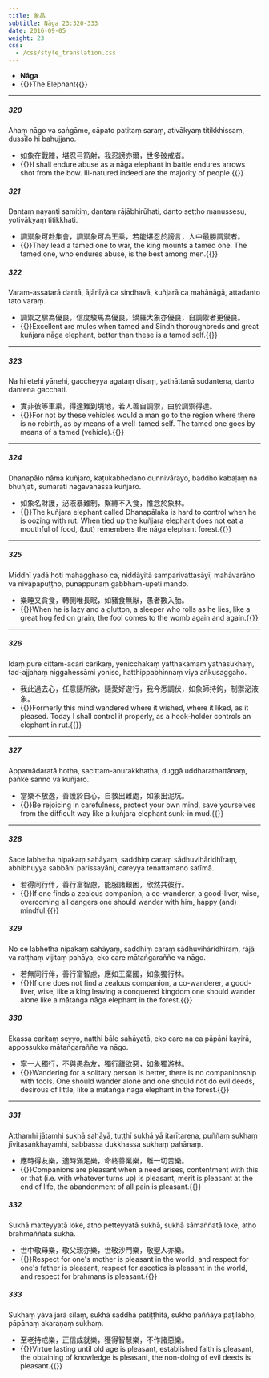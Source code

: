 ```yaml
---
title: 象品
subtitle: Nāga 23:320-333
date: 2016-09-05
weight: 23
css:
  - /css/style_translation.css
---
```


- **Nāga**
- {{<serif>}}The Elephant{{</serif>}}

---

##### 320

Ahaṃ nāgo va saṅgāme, cāpato patitaṃ saraṃ, ativākyaṃ titikkhissaṃ, dussīlo hi bahujjano.

- 如象在戰陣，堪忍弓箭射，我忍謗亦爾，世多破戒者。
- {{<serif>}}I shall endure abuse as a nāga elephant in battle endures arrows shot from the bow. Ill-natured indeed are the majority of people.{{</serif>}}

##### 321

Dantaṃ nayanti samitiṃ, dantaṃ rājābhirūhati, danto seṭṭho manussesu, yotivākyaṃ titikkhati.

- 調禦象可赴集會，調禦象可為王乘，若能堪忍於謗言，人中最勝調禦者。
- {{<serif>}}They lead a tamed one to war, the king mounts a tamed one. The tamed one, who endures abuse, is the best among men.{{</serif>}}

##### 322

Varam-assatarā dantā, ājānīyā ca sindhavā, kuñjarā ca mahānāgā, attadanto tato varaṃ.

- 調禦之騾為優良，信度駿馬為優良，矯羅大象亦優良，自調禦者更優良。
- {{<serif>}}Excellent are mules when tamed and Sindh thoroughbreds and great kuñjara nāga elephant, better than these is a tamed self.{{</serif>}}

---

##### 323

Na hi etehi yānehi, gaccheyya agataṃ disaṃ, yathāttanā sudantena, danto dantena gacchati.

- 實非彼等車乘，得達難到境地，若人善自調禦，由於調禦得達。
- {{<serif>}}For not by these vehicles would a man go to the region where there is no rebirth, as by means of a well-tamed self. The tamed one goes by means of a tamed (vehicle).{{</serif>}}

---

##### 324

Dhanapālo nāma kuñjaro, kaṭukabhedano dunnivārayo, baddho kabaḷaṃ na bhuñjati, sumarati nāgavanassa kuñjaro.

- 如象名財護，泌液暴難制，繫縛不入食，惟念於象林。
- {{<serif>}}The kuñjara elephant called Dhanapālaka is hard to control when he is oozing with rut. When tied up the kuñjara elephant does not eat a mouthful of food, (but) remembers the nāga elephant forest.{{</serif>}}

---

##### 325

Middhī yadā hoti mahagghaso ca, niddāyitā samparivattasāyī, mahāvarāho va nivāpapuṭṭho, punappunaṃ gabbham-upeti mando.

- 樂睡又貪食，轉側唯長眠，如豬食無厭，愚者數入胎。
- {{<serif>}}When he is lazy and a glutton, a sleeper who rolls as he lies, like a great hog fed on grain, the fool comes to the womb again and again.{{</serif>}}

---

##### 326

Idaṃ pure cittam-acāri cārikaṃ, yenicchakaṃ yatthakāmaṃ yathāsukhaṃ, tad-ajjahaṃ niggahessāmi yoniso, hatthippabhinnaṃ viya aṅkusaggaho.

- 我此過去心，任意隨所欲，隨愛好遊行，我今悉調伏，如象師持鉤，制禦泌液象。
- {{<serif>}}Formerly this mind wandered where it wished, where it liked, as it pleased. Today I shall control it properly, as a hook-holder controls an elephant in rut.{{</serif>}}

---

##### 327

Appamādaratā hotha, sacittam-anurakkhatha, duggā uddharathattānaṃ, paṅke sanno va kuñjaro.

- 當樂不放逸，善護於自心，自救出難處，如象出泥坑。
- {{<serif>}}Be rejoicing in carefulness, protect your own mind, save yourselves from the difficult way like a kuñjara elephant sunk-in mud.{{</serif>}}

---

##### 328

Sace labhetha nipakaṃ sahāyaṃ, saddhiṃ caraṃ sādhuvihāridhīraṃ, abhibhuyya sabbāni parissayāni, careyya tenattamano satīmā.

- 若得同行伴，善行富智慮，能服諸艱困，欣然共彼行。
- {{<serif>}}If one finds a zealous companion, a co-wanderer, a good-liver, wise, overcoming all dangers one should wander with him, happy (and) mindful.{{</serif>}}

##### 329

No ce labhetha nipakaṃ sahāyaṃ, saddhiṃ caraṃ sādhuvihāridhīraṃ, rājā va raṭṭhaṃ vijitaṃ pahāya, eko care mātaṅgaraññe va nāgo.

- 若無同行伴，善行富智慮，應如王棄國，如象獨行林。
- {{<serif>}}If one does not find a zealous companion, a co-wanderer, a good-liver, wise, like a king leaving a conquered kingdom one should wander alone like a mātaṅga nāga elephant in the forest.{{</serif>}}

##### 330

Ekassa caritaṃ seyyo, natthi bāle sahāyatā, eko care na ca pāpāni kayirā, appossukko mātaṅgaraññe va nāgo.

- 寧一人獨行，不與愚為友，獨行離欲惡，如象獨游林。
- {{<serif>}}Wandering for a solitary person is better, there is no companionship with fools. One should wander alone and one should not do evil deeds, desirous of little, like a mātaṅga nāga elephant in the forest.{{</serif>}}

---

##### 331

Atthamhi jātamhi sukhā sahāyā, tuṭṭhī sukhā yā itarītarena, puññaṃ sukhaṃ jīvitasaṅkhayamhi, sabbassa dukkhassa sukhaṃ pahānaṃ.

- 應時得友樂，適時滿足樂，命終善業樂，離一切苦樂。
- {{<serif>}}Companions are pleasant when a need arises, contentment with this or that (i.e. with whatever turns up) is pleasant, merit is pleasant at the end of life, the abandonment of all pain is pleasant.{{</serif>}}

##### 332

Sukhā matteyyatā loke, atho petteyyatā sukhā, sukhā sāmaññatā loke, atho brahmaññatā sukhā.

- 世中敬母樂，敬父親亦樂，世敬沙門樂，敬聖人亦樂。
- {{<serif>}}Respect for one's mother is pleasant in the world, and respect for one's father is pleasant, respect for ascetics is pleasant in the world, and respect for brahmans is pleasant.{{</serif>}}

##### 333

Sukhaṃ yāva jarā sīlaṃ, sukhā saddhā patiṭṭhitā, sukho paññāya paṭilābho, pāpānaṃ akaraṇaṃ sukhaṃ.

- 至老持戒樂，正信成就樂，獲得智慧樂，不作諸惡樂。
- {{<serif>}}Virtue lasting until old age is pleasant, established faith is pleasant, the obtaining of knowledge is pleasant, the non-doing of evil deeds is pleasant.{{</serif>}}